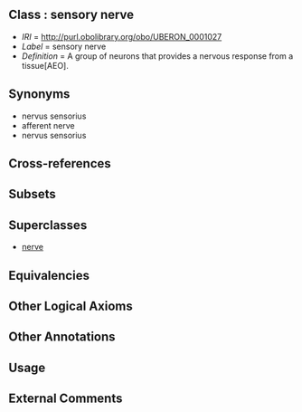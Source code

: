 
## Class : sensory nerve

 * *IRI* = http://purl.obolibrary.org/obo/UBERON_0001027
 * *Label* = sensory nerve
 * *Definition* = A group of neurons that provides a nervous response from a tissue[AEO].

## Synonyms

 * nervus sensorius
 * afferent nerve
 * nervus sensorius

## Cross-references


## Subsets


## Superclasses

 * [nerve](../../UBERON/21/UBERON_0001021.md)

## Equivalencies


## Other Logical Axioms


## Other Annotations


## Usage


## External Comments


